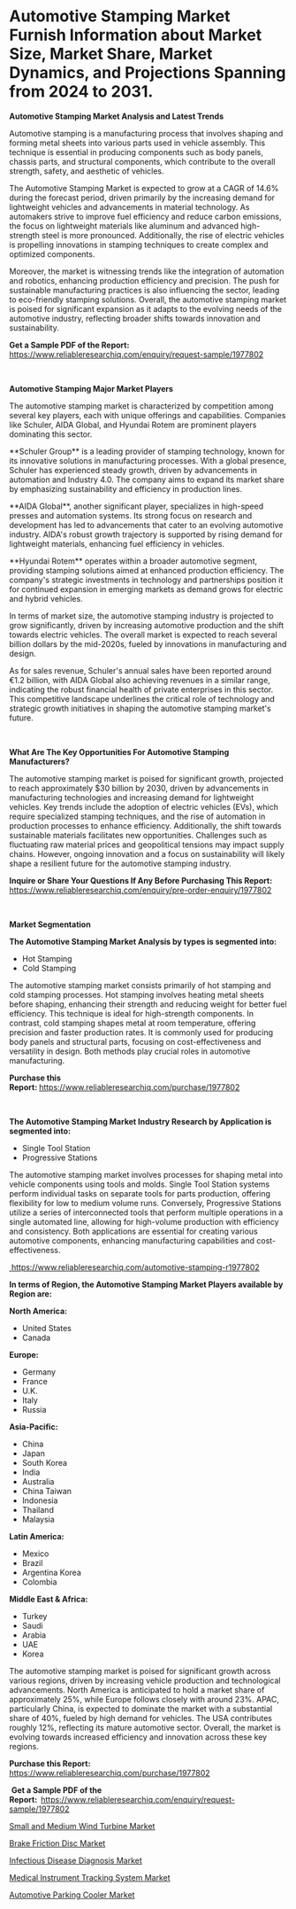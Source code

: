 <p><h1>Automotive Stamping Market Furnish Information about Market Size, Market Share, Market Dynamics, and Projections Spanning from 2024 to 2031.</h1></p><p><strong>Automotive Stamping Market Analysis and Latest Trends</strong></p>
<p><p>Automotive stamping is a manufacturing process that involves shaping and forming metal sheets into various parts used in vehicle assembly. This technique is essential in producing components such as body panels, chassis parts, and structural components, which contribute to the overall strength, safety, and aesthetic of vehicles. </p><p>The Automotive Stamping Market is expected to grow at a CAGR of 14.6% during the forecast period, driven primarily by the increasing demand for lightweight vehicles and advancements in material technology. As automakers strive to improve fuel efficiency and reduce carbon emissions, the focus on lightweight materials like aluminum and advanced high-strength steel is more pronounced. Additionally, the rise of electric vehicles is propelling innovations in stamping techniques to create complex and optimized components. </p><p>Moreover, the market is witnessing trends like the integration of automation and robotics, enhancing production efficiency and precision. The push for sustainable manufacturing practices is also influencing the sector, leading to eco-friendly stamping solutions. Overall, the automotive stamping market is poised for significant expansion as it adapts to the evolving needs of the automotive industry, reflecting broader shifts towards innovation and sustainability.</p></p>
<p><strong>Get a Sample PDF of the Report:&nbsp;</strong> <a href="https://www.reliableresearchiq.com/enquiry/request-sample/1977802?utm_campaign=1141&utm_medium=2&utm_source=Github&utm_content=ia&utm_term=02112024&utm_id=automotive-stamping">https://www.reliableresearchiq.com/enquiry/request-sample/1977802</a></p>
<p>&nbsp;</p>
<p><strong>Automotive Stamping Major Market Players</strong></p>
<p><p>The automotive stamping market is characterized by competition among several key players, each with unique offerings and capabilities. Companies like Schuler, AIDA Global, and Hyundai Rotem are prominent players dominating this sector.</p><p>**Schuler Group** is a leading provider of stamping technology, known for its innovative solutions in manufacturing processes. With a global presence, Schuler has experienced steady growth, driven by advancements in automation and Industry 4.0. The company aims to expand its market share by emphasizing sustainability and efficiency in production lines.</p><p>**AIDA Global**, another significant player, specializes in high-speed presses and automation systems. Its strong focus on research and development has led to advancements that cater to an evolving automotive industry. AIDA's robust growth trajectory is supported by rising demand for lightweight materials, enhancing fuel efficiency in vehicles.</p><p>**Hyundai Rotem** operates within a broader automotive segment, providing stamping solutions aimed at enhanced production efficiency. The company's strategic investments in technology and partnerships position it for continued expansion in emerging markets as demand grows for electric and hybrid vehicles. </p><p>In terms of market size, the automotive stamping industry is projected to grow significantly, driven by increasing automotive production and the shift towards electric vehicles. The overall market is expected to reach several billion dollars by the mid-2020s, fueled by innovations in manufacturing and design.</p><p>As for sales revenue, Schuler's annual sales have been reported around €1.2 billion, with AIDA Global also achieving revenues in a similar range, indicating the robust financial health of private enterprises in this sector. This competitive landscape underlines the critical role of technology and strategic growth initiatives in shaping the automotive stamping market's future.</p></p>
<p>&nbsp;</p>
<p><strong>What Are The Key Opportunities For Automotive Stamping Manufacturers?</strong></p>
<p><p>The automotive stamping market is poised for significant growth, projected to reach approximately $30 billion by 2030, driven by advancements in manufacturing technologies and increasing demand for lightweight vehicles. Key trends include the adoption of electric vehicles (EVs), which require specialized stamping techniques, and the rise of automation in production processes to enhance efficiency. Additionally, the shift towards sustainable materials facilitates new opportunities. Challenges such as fluctuating raw material prices and geopolitical tensions may impact supply chains. However, ongoing innovation and a focus on sustainability will likely shape a resilient future for the automotive stamping industry.</p></p>
<p><strong>Inquire or Share Your Questions If Any Before Purchasing This Report:</strong> <a href="https://www.reliableresearchiq.com/enquiry/pre-order-enquiry/1977802?utm_campaign=1141&utm_medium=2&utm_source=Github&utm_content=ia&utm_term=02112024&utm_id=automotive-stamping">https://www.reliableresearchiq.com/enquiry/pre-order-enquiry/1977802</a></p>
<p>&nbsp;</p>
<p><strong>Market Segmentation</strong></p>
<p><strong>The Automotive Stamping Market Analysis by types is segmented into:</strong></p>
<p><ul><li>Hot Stamping</li><li>Cold Stamping</li></ul></p>
<p><p>The automotive stamping market consists primarily of hot stamping and cold stamping processes. Hot stamping involves heating metal sheets before shaping, enhancing their strength and reducing weight for better fuel efficiency. This technique is ideal for high-strength components. In contrast, cold stamping shapes metal at room temperature, offering precision and faster production rates. It is commonly used for producing body panels and structural parts, focusing on cost-effectiveness and versatility in design. Both methods play crucial roles in automotive manufacturing.</p></p>
<p><strong>Purchase this Report:&nbsp;</strong><a href="https://www.reliableresearchiq.com/purchase/1977802?utm_campaign=1141&utm_medium=2&utm_source=Github&utm_content=ia&utm_term=02112024&utm_id=automotive-stamping">https://www.reliableresearchiq.com/purchase/1977802</a></p>
<p>&nbsp;</p>
<p><strong>The Automotive Stamping Market Industry Research by Application is segmented into:</strong></p>
<p><ul><li>Single Tool Station</li><li>Progressive Stations</li></ul></p>
<p><p>The automotive stamping market involves processes for shaping metal into vehicle components using tools and molds. Single Tool Station systems perform individual tasks on separate tools for parts production, offering flexibility for low to medium volume runs. Conversely, Progressive Stations utilize a series of interconnected tools that perform multiple operations in a single automated line, allowing for high-volume production with efficiency and consistency. Both applications are essential for creating various automotive components, enhancing manufacturing capabilities and cost-effectiveness.</p></p>
<p><a href="https://www.reliableresearchiq.com/automotive-stamping-r1977802?utm_campaign=1141&utm_medium=2&utm_source=Github&utm_content=ia&utm_term=02112024&utm_id=automotive-stamping">&nbsp;https://www.reliableresearchiq.com/automotive-stamping-r1977802</a></p>
<p><strong>In terms of Region, the Automotive Stamping Market Players available by Region are:</strong></p>
<p>
    <p> <strong> North America: </strong>
        <ul>
            <li>United States</li>
            <li>Canada</li>
        </ul>
        </p> 
    <p> <strong> Europe: </strong>
        <ul>
            <li>Germany</li>
            <li>France</li>
            <li>U.K.</li>
            <li>Italy</li>
            <li>Russia</li>
        </ul>
        </p> 
    <p> <strong> Asia-Pacific: </strong>
        <ul>
            <li>China</li>
            <li>Japan</li>
            <li>South Korea</li>
            <li>India</li>
            <li>Australia</li>
            <li>China Taiwan</li>
            <li>Indonesia</li>
            <li>Thailand</li>
            <li>Malaysia</li>
        </ul>
        </p> 
    <p> <strong> Latin America: </strong>
        <ul>
            <li>Mexico</li>
            <li>Brazil</li>
            <li>Argentina Korea</li>
            <li>Colombia</li>
        </ul>
        </p> 
    <p> <strong> Middle East & Africa: </strong>
        <ul>
            <li>Turkey</li>
            <li>Saudi</li>
            <li>Arabia</li>
            <li>UAE</li>
            <li>Korea</li>
        </ul>
    </p>
    </p>
<p><p>The automotive stamping market is poised for significant growth across various regions, driven by increasing vehicle production and technological advancements. North America is anticipated to hold a market share of approximately 25%, while Europe follows closely with around 23%. APAC, particularly China, is expected to dominate the market with a substantial share of 40%, fueled by high demand for vehicles. The USA contributes roughly 12%, reflecting its mature automotive sector. Overall, the market is evolving towards increased efficiency and innovation across these key regions.</p></p>
<p><strong>Purchase this Report: </strong><a href="https://www.reliableresearchiq.com/purchase/1977802?utm_campaign=1141&utm_medium=2&utm_source=Github&utm_content=ia&utm_term=02112024&utm_id=automotive-stamping">https://www.reliableresearchiq.com/purchase/1977802</a></p>
<p>&nbsp;<strong>Get a Sample PDF of the Report:&nbsp;&nbsp;</strong><a href="https://www.reliableresearchiq.com/enquiry/request-sample/1977802?utm_campaign=1141&utm_medium=2&utm_source=Github&utm_content=ia&utm_term=02112024&utm_id=automotive-stamping">https://www.reliableresearchiq.com/enquiry/request-sample/1977802</a></p>
<p><strong></strong></p>
<p><p><a href="https://www.linkedin.com/pulse/small-medium-wind-turbine-industry-sector-market-dynamics-fr8le?utm_campaign=1141&utm_medium=2&utm_source=Github&utm_content=ia&utm_term=02112024&utm_id=automotive-stamping">Small and Medium Wind Turbine Market</a></p><p><a href="https://github.com/pespeyervi/Market-Research-Report-List-1/blob/main/brake-friction-disc-market.md?utm_campaign=1141&utm_medium=2&utm_source=Github&utm_content=ia&utm_term=02112024&utm_id=automotive-stamping">Brake Friction Disc Market</a></p><p><a href="https://issuu.com/reportprime-2/docs/infectious-disease-diagnosis-market_ecdc1390895597?utm_campaign=1141&utm_medium=2&utm_source=Github&utm_content=ia&utm_term=02112024&utm_id=automotive-stamping">Infectious Disease Diagnosis Market</a></p><p><a href="https://issuu.com/reportprime-2/docs/medical-instrument-tracking-system-_be80e9d4153f77?utm_campaign=1141&utm_medium=2&utm_source=Github&utm_content=ia&utm_term=02112024&utm_id=automotive-stamping">Medical Instrument Tracking System Market</a></p><p><a href="https://www.linkedin.com/pulse/future-automotive-parking-cooler-market-global-forecast-ublpe?utm_campaign=1141&utm_medium=2&utm_source=Github&utm_content=ia&utm_term=02112024&utm_id=automotive-stamping">Automotive Parking Cooler Market</a></p></p>